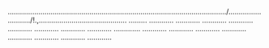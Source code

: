 .........................................................................................................../.........................../!.,........................................... .........
............
............
............
............
............
............
............
............
.............
............
............
............
............
............
............
............
............


